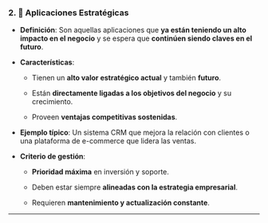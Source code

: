 ### 2. 🎯 Aplicaciones Estratégicas

- **Definición**: Son aquellas aplicaciones que **ya están teniendo un alto impacto en el negocio** y se espera que **continúen siendo claves en el futuro**.
    
- **Características**:
    
    - Tienen un **alto valor estratégico actual** y también **futuro**.
        
    - Están **directamente ligadas a los objetivos del negocio** y su crecimiento.
        
    - Proveen **ventajas competitivas sostenidas**.
        
- **Ejemplo típico**: Un sistema CRM que mejora la relación con clientes o una plataforma de e-commerce que lidera las ventas.
    
- **Criterio de gestión**:
    
    - **Prioridad máxima** en inversión y soporte.
        
    - Deben estar siempre **alineadas con la estrategia empresarial**.
        
    - Requieren **mantenimiento y actualización constante**.
        

---